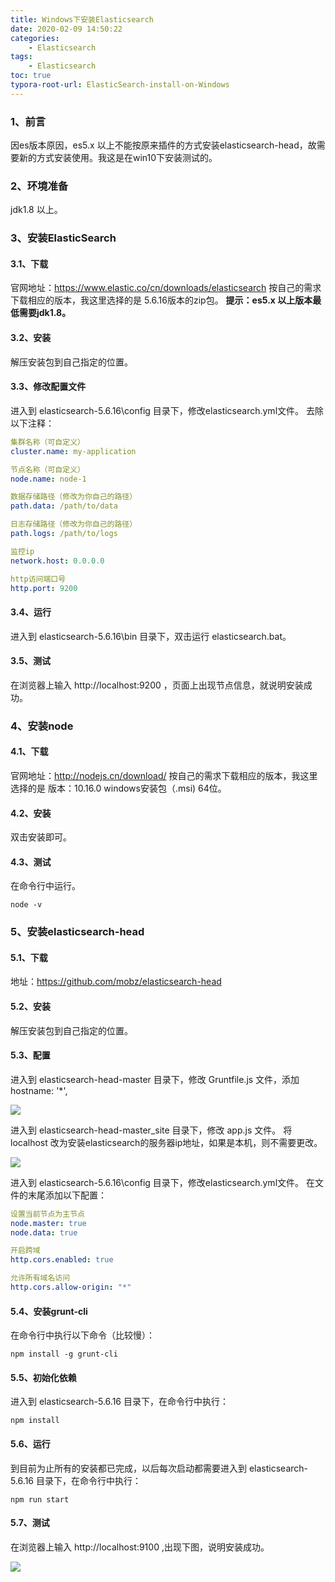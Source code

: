 ```yaml
---
title: Windows下安装Elasticsearch
date: 2020-02-09 14:50:22
categories:
	- Elasticsearch
tags:
	- Elasticsearch
toc: true
typora-root-url: ElasticSearch-install-on-Windows
---
```


### 1、前言

因es版本原因，es5.x 以上不能按原来插件的方式安装elasticsearch-head，故需要新的方式安装使用。我这是在win10下安装测试的。



### 2、环境准备

jdk1.8 以上。



### 3、安装ElasticSearch
#### 3.1、下载

官网地址：https://www.elastic.co/cn/downloads/elasticsearch
按自己的需求下载相应的版本，我这里选择的是 5.6.16版本的zip包。
**提示：es5.x 以上版本最低需要jdk1.8。**



#### 3.2、安装

解压安装包到自己指定的位置。



#### 3.3、修改配置文件

进入到 elasticsearch-5.6.16\config 目录下，修改elasticsearch.yml文件。
去除以下注释：

```yml
集群名称（可自定义）
cluster.name: my-application

节点名称（可自定义）
node.name: node-1

数据存储路径（修改为你自己的路径）
path.data: /path/to/data

日志存储路径（修改为你自己的路径）
path.logs: /path/to/logs

监控ip
network.host: 0.0.0.0

http访问端口号
http.port: 9200
```



#### 3.4、运行

进入到 elasticsearch-5.6.16\bin 目录下，双击运行 elasticsearch.bat。



#### 3.5、测试

在浏览器上输入 http://localhost:9200 ，页面上出现节点信息，就说明安装成功。



### 4、安装node

#### 4.1、下载

官网地址：http://nodejs.cn/download/
按自己的需求下载相应的版本，我这里选择的是 版本：10.16.0 windows安装包（.msi) 64位。



#### 4.2、安装

双击安装即可。



#### 4.3、测试

在命令行中运行。

```shell
node -v
```



### 5、安装elasticsearch-head

#### 5.1、下载

地址：https://github.com/mobz/elasticsearch-head



#### 5.2、安装

解压安装包到自己指定的位置。



#### 5.3、配置

进入到 elasticsearch-head-master 目录下，修改 Gruntfile.js 文件，添加 hostname: '*',

![](1.PNG)

进入到 elasticsearch-head-master\_site 目录下，修改 app.js 文件。
将 localhost 改为安装elasticsearch的服务器ip地址，如果是本机，则不需要更改。

![](2.PNG)

进入到 elasticsearch-5.6.16\config 目录下，修改elasticsearch.yml文件。
在文件的末尾添加以下配置：

```yml
设置当前节点为主节点
node.master: true
node.data: true

开启跨域
http.cors.enabled: true 

允许所有域名访问
http.cors.allow-origin: "*"
```



#### 5.4、安装grunt-cli

在命令行中执行以下命令（比较慢）：

```shell
npm install -g grunt-cli
```



#### 5.5、初始化依赖

进入到 elasticsearch-5.6.16 目录下，在命令行中执行：

```shell
npm install
```



#### 5.6、运行

到目前为止所有的安装都已完成，以后每次启动都需要进入到 elasticsearch-5.6.16 目录下，在命令行中执行：

```shell
npm run start
```



#### 5.7、测试

在浏览器上输入 http://localhost:9100 ,出现下图，说明安装成功。

![](3.PNG)

